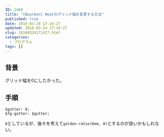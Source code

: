 ```yaml
---
ID: 2460
title: "[Bourbon] Neatのグリッド幅を変更する方法"
published: true
date: 2016-03-24 17:14:27
updated: 2016-03-24 17:14:27
slug: 20160324171427.html
categories:
  - プログラム
tags: []
---
```


<!--more-->
<h2>背景</h2>
<p>グリッド幅を0にしたかった。</p>

<h2>手順</h2>
<pre class="language-sass"><code>$gutter: 0;
$fg-gutter: $gutter;
</code></pre>
<p><code>0</code>としているが、後々を考えて<code>golden-ratio(0em, 0)</code>とするのが良いかもしれない。</p>
